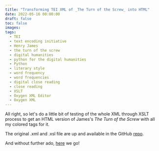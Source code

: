```yaml
---
title: "Transforming TEI XML of _The Turn of the Screw_ into HTML"
date: 2022-05-16 00:00:00
draft: false
toc: false
images:
tags:
  - TEI
  - text encoding initiative
  - Henry James
  - the turn of the screw
  - digital humanities
  - python for the digital humanities
  - Python
  - literary style
  - word frequency
  - word frequencies
  - digital close reading
  - close reading
  - XSLT
  - Oxygen XML Editor
  - Oxygen XML 
---
```


All right, so let's do a little bit of testing of the whole XML through XSLT process to get an HTML version of James's _The Turn of the Screw_ with all my colored tags for it.

The original .xml and .xsl file are up and available in the GitHub [repo](https://github.com/kspicer80/henry_james/tree/main/tei).

And without further ado, [here](https://kspicer80.github.io/posts/2022-05-16-hj_tots_md_version/) we go!
